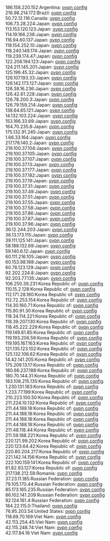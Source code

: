 186.158.220.152:Argentina: [ovpn config](vpn/186_158_220_152.ovpn)  
216.98.214.172:Brazil: [ovpn config](vpn/216_98_214_172.ovpn)  
50.72.12.116:Canada: [ovpn config](vpn/50_72_12_116.ovpn)  
106.73.28.224:Japan: [ovpn config](vpn/106_73_28_224.ovpn)  
113.153.120.123:Japan: [ovpn config](vpn/113_153_120_123.ovpn)  
114.19.166.236:Japan: [ovpn config](vpn/114_19_166_236.ovpn)  
116.94.60.137:Japan: [ovpn config](vpn/116_94_60_137.ovpn)  
118.154.252.10:Japan: [ovpn config](vpn/118_154_252_10.ovpn)  
118.240.149.174:Japan: [ovpn config](vpn/118_240_149_174.ovpn)  
119.239.174.47:Japan: [ovpn config](vpn/119_239_174_47.ovpn)  
122.208.194.123:Japan: [ovpn config](vpn/122_208_194_123.ovpn)  
124.211.145.201:Japan: [ovpn config](vpn/124_211_145_201.ovpn)  
125.199.45.32:Japan: [ovpn config](vpn/125_199_45_32.ovpn)  
126.107.193.33:Japan: [ovpn config](vpn/126_107_193_33.ovpn)  
126.142.173.127:Japan: [ovpn config](vpn/126_142_173_127.ovpn)  
126.38.16.236:Japan: [ovpn config](vpn/126_38_16_236.ovpn)  
126.42.61.228:Japan: [ovpn config](vpn/126_42_61_228.ovpn)  
126.78.200.3:Japan: [ovpn config](vpn/126_78_200_3.ovpn)  
126.79.159.214:Japan: [ovpn config](vpn/126_79_159_214.ovpn)  
138.64.65.121:Japan: [ovpn config](vpn/138_64_65_121.ovpn)  
14.132.103.224:Japan: [ovpn config](vpn/14_132_103_224.ovpn)  
153.166.33.69:Japan: [ovpn config](vpn/153_166_33_69.ovpn)  
164.70.235.8:Japan: [ovpn config](vpn/164_70_235_8.ovpn)  
175.132.91.245:Japan: [ovpn config](vpn/175_132_91_245.ovpn)  
1.66.33.164:Japan: [ovpn config](vpn/1_66_33_164.ovpn)  
217.178.140.2:Japan: [ovpn config](vpn/217_178_140_2.ovpn)  
219.100.37.104:Japan: [ovpn config](vpn/219_100_37_104.ovpn)  
219.100.37.105:Japan: [ovpn config](vpn/219_100_37_105.ovpn)  
219.100.37.107:Japan: [ovpn config](vpn/219_100_37_107.ovpn)  
219.100.37.13:Japan: [ovpn config](vpn/219_100_37_13.ovpn)  
219.100.37.177:Japan: [ovpn config](vpn/219_100_37_177.ovpn)  
219.100.37.182:Japan: [ovpn config](vpn/219_100_37_182.ovpn)  
219.100.37.19:Japan: [ovpn config](vpn/219_100_37_19.ovpn)  
219.100.37.31:Japan: [ovpn config](vpn/219_100_37_31.ovpn)  
219.100.37.49:Japan: [ovpn config](vpn/219_100_37_49.ovpn)  
219.100.37.51:Japan: [ovpn config](vpn/219_100_37_51.ovpn)  
219.100.37.55:Japan: [ovpn config](vpn/219_100_37_55.ovpn)  
219.100.37.58:Japan: [ovpn config](vpn/219_100_37_58.ovpn)  
219.100.37.86:Japan: [ovpn config](vpn/219_100_37_86.ovpn)  
219.100.37.87:Japan: [ovpn config](vpn/219_100_37_87.ovpn)  
219.100.37.96:Japan: [ovpn config](vpn/219_100_37_96.ovpn)  
36.12.244.203:Japan: [ovpn config](vpn/36_12_244_203.ovpn)  
36.13.173.115:Japan: [ovpn config](vpn/36_13_173_115.ovpn)  
39.111.125.141:Japan: [ovpn config](vpn/39_111_125_141.ovpn)  
58.188.132.69:Japan: [ovpn config](vpn/58_188_132_69.ovpn)  
59.140.6.12:Japan: [ovpn config](vpn/59_140_6_12.ovpn)  
60.111.216.105:Japan: [ovpn config](vpn/60_111_216_105.ovpn)  
60.153.98.188:Japan: [ovpn config](vpn/60_153_98_188.ovpn)  
60.76.123.129:Japan: [ovpn config](vpn/60_76_123_129.ovpn)  
92.202.224.8:Japan: [ovpn config](vpn/92_202_224_8.ovpn)  
92.203.77.135:Japan: [ovpn config](vpn/92_203_77_135.ovpn)  
106.250.39.231:Korea Republic of: [ovpn config](vpn/106_250_39_231.ovpn)  
110.15.2.128:Korea Republic of: [ovpn config](vpn/110_15_2_128.ovpn)  
112.171.28.180:Korea Republic of: [ovpn config](vpn/112_171_28_180.ovpn)  
112.72.253.154:Korea Republic of: [ovpn config](vpn/112_72_253_154.ovpn)  
114.30.160.71:Korea Republic of: [ovpn config](vpn/114_30_160_71.ovpn)  
115.90.91.30:Korea Republic of: [ovpn config](vpn/115_90_91_30.ovpn)  
118.34.114.221:Korea Republic of: [ovpn config](vpn/118_34_114_221.ovpn)  
118.39.207.130:Korea Republic of: [ovpn config](vpn/118_39_207_130.ovpn)  
118.45.222.229:Korea Republic of: [ovpn config](vpn/118_45_222_229.ovpn)  
119.149.81.85:Korea Republic of: [ovpn config](vpn/119_149_81_85.ovpn)  
119.193.206.59:Korea Republic of: [ovpn config](vpn/119_193_206_59.ovpn)  
119.195.167.163:Korea Republic of: [ovpn config](vpn/119_195_167_163.ovpn)  
121.135.123.102:Korea Republic of: [ovpn config](vpn/121_135_123_102.ovpn)  
125.132.106.62:Korea Republic of: [ovpn config](vpn/125_132_106_62.ovpn)  
14.42.141.205:Korea Republic of: [ovpn config](vpn/14_42_141_205.ovpn)  
175.209.13.17:Korea Republic of: [ovpn config](vpn/175_209_13_17.ovpn)  
180.66.237.188:Korea Republic of: [ovpn config](vpn/180_66_237_188.ovpn)  
180.70.144.31:Korea Republic of: [ovpn config](vpn/180_70_144_31.ovpn)  
183.108.215.135:Korea Republic of: [ovpn config](vpn/183_108_215_135.ovpn)  
1.230.131.183:Korea Republic of: [ovpn config](vpn/1_230_131_183.ovpn)  
1.233.77.199:Korea Republic of: [ovpn config](vpn/1_233_77_199.ovpn)  
210.223.100.50:Korea Republic of: [ovpn config](vpn/210_223_100_50.ovpn)  
211.224.10.132:Korea Republic of: [ovpn config](vpn/211_224_10_132.ovpn)  
211.44.188.18:Korea Republic of: [ovpn config](vpn/211_44_188_18.ovpn)  
211.44.188.18:Korea Republic of: [ovpn config](vpn/211_44_188_18.ovpn)  
211.44.188.18:Korea Republic of: [ovpn config](vpn/211_44_188_18.ovpn)  
211.44.188.18:Korea Republic of: [ovpn config](vpn/211_44_188_18.ovpn)  
211.48.118.44:Korea Republic of: [ovpn config](vpn/211_48_118_44.ovpn)  
211.59.188.221:Korea Republic of: [ovpn config](vpn/211_59_188_221.ovpn)  
220.121.99.202:Korea Republic of: [ovpn config](vpn/220_121_99_202.ovpn)  
220.123.64.42:Korea Republic of: [ovpn config](vpn/220_123_64_42.ovpn)  
220.80.204.217:Korea Republic of: [ovpn config](vpn/220_80_204_217.ovpn)  
221.142.14.156:Korea Republic of: [ovpn config](vpn/221_142_14_156.ovpn)  
222.100.159.141:Korea Republic of: [ovpn config](vpn/222_100_159_141.ovpn)  
61.82.93.127:Korea Republic of: [ovpn config](vpn/61_82_93_127.ovpn)  
217.138.212.58:Romania: [ovpn config](vpn/217_138_212_58.ovpn)  
37.23.11.185:Russian Federation: [ovpn config](vpn/37_23_11_185.ovpn)  
79.105.170.44:Russian Federation: [ovpn config](vpn/79_105_170_44.ovpn)  
85.173.165.235:Russian Federation: [ovpn config](vpn/85_173_165_235.ovpn)  
86.102.141.209:Russian Federation: [ovpn config](vpn/86_102_141_209.ovpn)  
92.124.161.4:Russian Federation: [ovpn config](vpn/92_124_161_4.ovpn)  
184.22.115.0:Thailand: [ovpn config](vpn/184_22_115_0.ovpn)  
76.95.203.54:United States: [ovpn config](vpn/76_95_203_54.ovpn)  
118.69.70.169:Viet Nam: [ovpn config](vpn/118_69_70_169.ovpn)  
42.113.254.45:Viet Nam: [ovpn config](vpn/42_113_254_45.ovpn)  
42.115.248.74:Viet Nam: [ovpn config](vpn/42_115_248_74.ovpn)  
42.117.84.16:Viet Nam: [ovpn config](vpn/42_117_84_16.ovpn)  
